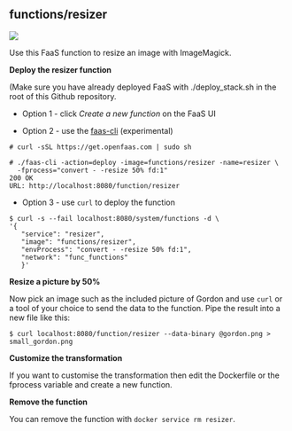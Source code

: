 ## functions/resizer

![](https://github.com/alexellis/faas/blob/master/sample-functions/ResizeImageMagick/gordon.png)

Use this FaaS function to resize an image with ImageMagick.

**Deploy the resizer function**

(Make sure you have already deployed FaaS with ./deploy_stack.sh in the root of this Github repository.

* Option 1 - click *Create a new function* on the FaaS UI

* Option 2 - use the [faas-cli](https://github.com/alexellis/faas-cli/) (experimental)

```
# curl -sSL https://get.openfaas.com | sudo sh

# ./faas-cli -action=deploy -image=functions/resizer -name=resizer \
  -fprocess="convert - -resize 50% fd:1"
200 OK
URL: http://localhost:8080/function/resizer
```

* Option 3 - use `curl` to deploy the function 
```
$ curl -s --fail localhost:8080/system/functions -d \
'{ 
   "service": "resizer",
   "image": "functions/resizer",
   "envProcess": "convert - -resize 50% fd:1",
   "network": "func_functions"
   }'
```

**Resize a picture by 50%**

Now pick an image such as the included picture of Gordon and use `curl` or a tool of your choice to send the data to the function. Pipe the result into a new file like this:

```
$ curl localhost:8080/function/resizer --data-binary @gordon.png > small_gordon.png
```

**Customize the transformation**

If you want to customise the transformation then edit the Dockerfile or the fprocess variable and create a new function.

**Remove the function**

You can remove the function with `docker service rm resizer`.

